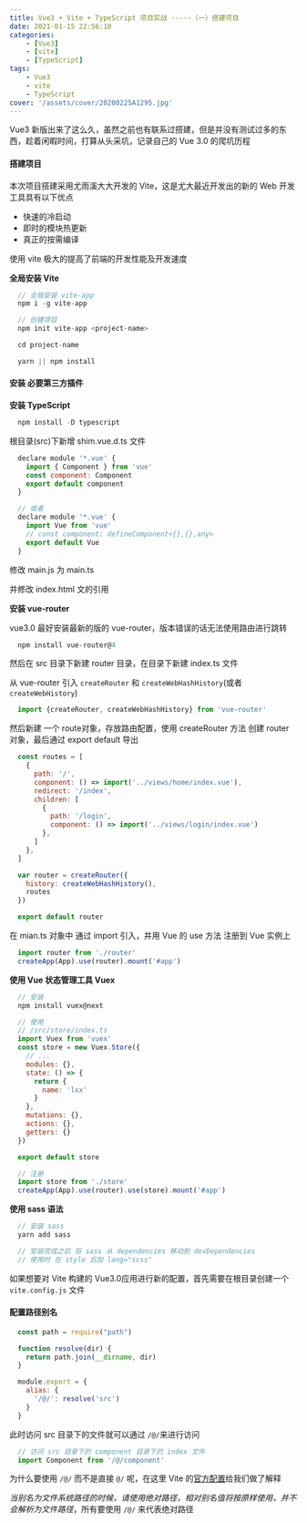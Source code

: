 ```yaml
---
title: Vue3 + Vite + TypeScript 项目实战 -----（一）搭建项目
date: 2021-01-15 22:56:10
categories:
    - [Vue3]
    - [vite]
    - [TypeScript]
tags:
    - Vue3
    - vite
    - TypeScript
cover: '/assets/cover/20200225A1295.jpg'
---
```


Vue3 新版出来了这么久，虽然之前也有联系过搭建，但是并没有测试过多的东西，趁着闲暇时间，打算从头采坑，记录自己的 Vue 3.0 的爬坑历程

#### 搭建项目

  本次项目搭建采用尤雨溪大大开发的 Vite，这是尤大最近开发出的新的 Web 开发工具具有以下优点

  * 快速的冷启动
  * 即时的模块热更新
  * 真正的按需编译

  使用 vite 极大的提高了前端的开发性能及开发速度

  **全局安装 Vite**
  ~~~js
    // 全局安装 vite-app
    npm i -g vite-app

    // 创建项目
    npm init vite-app <project-name>

    cd project-name

    yarn || npm install
  ~~~

#### 安装 必要第三方插件

  **安装 TypeScript**

  ~~~js
    npm install -D typescript
  ~~~

  根目录(src)下新增 shim.vue.d.ts 文件

  ~~~js
    declare module '*.vue' {
      import { Component } from 'vue'
      const component: Component
      export default component
    }

    // 或者
    declare module '*.vue' {
      import Vue from 'vue'
      // const component: defineComponent<{},{},any>
      export default Vue
    }
  ~~~

  修改 main.js 为 main.ts

  并修改 index.html 文的引用

  **安装 vue-router**

  vue3.0 最好安装最新的版的 vue-router，版本错误的话无法使用路由进行跳转

  ~~~js
    npm install vue-router@4
  ~~~

  然后在 src 目录下新建 router 目录，在目录下新建 index.ts 文件

  从 vue-router 引入 `createRouter` 和 `createWebHashHistory`(或者`createWebHistory`)
  ~~~js
    import {createRouter, createWebHashHistory} from 'vue-router'
  ~~~

  然后新建 一个 route对象，存放路由配置，使用 createRouter 方法 创建 router 对象，最后通过 export default 导出

  ~~~js
    const routes = [
      {
        path: '/',
        component: () => import('../views/home/index.vue'),
        redirect: '/index',
        children: [
          {
            path: '/login',
            component: () => import('../views/login/index.vue')
          },
        ]
      },
    ]

    var router = createRouter({
      history: createWebHashHistory(),
      routes
    })

    export default router
  ~~~

  在 mian.ts 对象中 通过 import 引入，并用 Vue 的 use 方法 注册到 Vue 实例上

  ~~~js
    import router from './router'
    createApp(App).use(router).mount('#app')
  ~~~

  **使用 Vue 状态管理工具 Vuex**

  ~~~js
    // 安装
    npm install vuex@next

    // 使用
    // /src/store/index.ts
    import Vuex from 'vuex'
    const store = new Vuex.Store({
      // ...
      modules: {},
      state: () => {
        return {
          name: 'lxx'
        }
      },
      mutations: {},
      actions: {},
      getters: {}
    })

    export default store

    // 注册
    import store from './store'
    createApp(App).use(router).use(store).mount('#app')
  ~~~

  **使用 sass 语法**

  ~~~js
    // 安装 sass
    yarn add sass

    // 安装完成之后 将 sass 从 dependencies 移动到 devDependencies
    // 使用时 在 style 后加 lang="scss"
  ~~~

如果想要对 Vite 构建的 Vue3.0应用进行新的配置，首先需要在根目录创建一个 `vite.config.js` 文件
#### 配置路径别名

~~~js
  const path = require("path")

  function resolve(dir) {
    return path.join(__dirname, dir)
  }

  module.export = {
    alias: {
      '/@/': resolve('src')
    }
  }
~~~

此时访问 src 目录下的文件就可以通过 `/@/`来进行访问

~~~js
  // 访问 src 目录下的 component 目录下的 index 文件
  import Component from '/@/component'
~~~

为什么要使用 `/@/` 而不是直接 `@/` 呢，在这里 Vite 的[官方配置](https://vitejs.dev/config/#alias)给我们做了解释

_当别名为文件系统路径的时候，请使用绝对路径，相对别名值将按原样使用，并不会解析为文件路径_，所有要使用 `/@/` 来代表绝对路径

